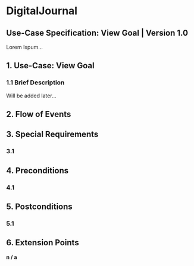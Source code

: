# DigitalJournal
## Use-Case Specification: View Goal | Version 1.0

Lorem Ispum...

## 1. Use-Case: View Goal

### 1.1 Brief Description

Will be added later...

## 2. Flow of Events

## 3. Special Requirements

### 3.1 <First Special Requirement>

## 4. Preconditions

### 4.1 <Precondition One>

## 5. Postconditions

### 5.1 <Postcondition One>

## 6. Extension Points

**n / a**